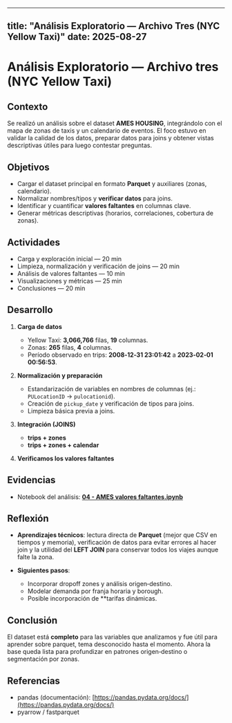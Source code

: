 ---

title: "Análisis Exploratorio — Archivo Tres (NYC Yellow Taxi)"
date: 2025-08-27
----------------

# Análisis Exploratorio — Archivo tres (NYC Yellow Taxi)

## Contexto

Se realizó un análisis sobre el dataset **AMES HOUSING**, integrándolo con el mapa de zonas de taxis y un calendario de eventos. El foco estuvo en validar la calidad de los datos, preparar datos para joins y obtener vistas descriptivas útiles para luego contestar preguntas.

## Objetivos

* Cargar el dataset principal en formato **Parquet** y auxiliares (zonas, calendario).
* Normalizar nombres/tipos y **verificar datos** para joins.
* Identificar y cuantificar **valores faltantes** en columnas clave.
* Generar métricas descriptivas (horarios, correlaciones, cobertura de zonas).

## Actividades 

* Carga y exploración inicial — 20 min
* Limpieza, normalización y verificación de joins — 20 min
* Análisis de valores faltantes — 10 min
* Visualizaciones y métricas — 25 min
* Conclusiones — 20 min

## Desarrollo

1. **Carga de datos**

   * Yellow Taxi: **3,066,766** filas, **19** columnas.
   * Zonas: **265** filas, **4** columnas.
   * Período observado en trips: **2008‑12‑31 23:01:42** a **2023‑02‑01 00:56:53**.

2. **Normalización y preparación**

   * Estandarización de variables en nombres de columnas (ej.: `PULocationID` → `pulocationid`).
   * Creación de `pickup_date` y verificación de tipos para joins.
   * Limpieza básica previa a joins.

3. **Integración (JOINS)**

   * **trips + zones**
   * **trips + zones + calendar**

4. **Verificamos los valores faltantes**

## Evidencias

* Notebook del análisis: **[04 - AMES valores faltantes.ipynb](cuatro.ipynb)**

## Reflexión

* **Aprendizajes técnicos**: lectura directa de **Parquet** (mejor que CSV en tiempos y memoria), verificación de datos para evitar errores al hacer join y la utilidad del **LEFT JOIN** para conservar todos los viajes aunque falte la zona. 

* **Siguientes pasos**:

  * Incorporar dropoff zones y análisis origen‑destino.
  * Modelar demanda por franja horaria y borough. 
  * Posible incorporación de **tarifas dinámicas.

## Conclusión

El dataset está **completo** para las variables que analizamos y fue útil para aprender sobre parquet, tema desconocido hasta el momento. Ahora la base queda lista para profundizar en patrones origen‑destino o segmentación por zonas.

## Referencias

* pandas (documentación): [https://pandas.pydata.org/docs/](https://pandas.pydata.org/docs/)
* pyarrow / fastparquet 
